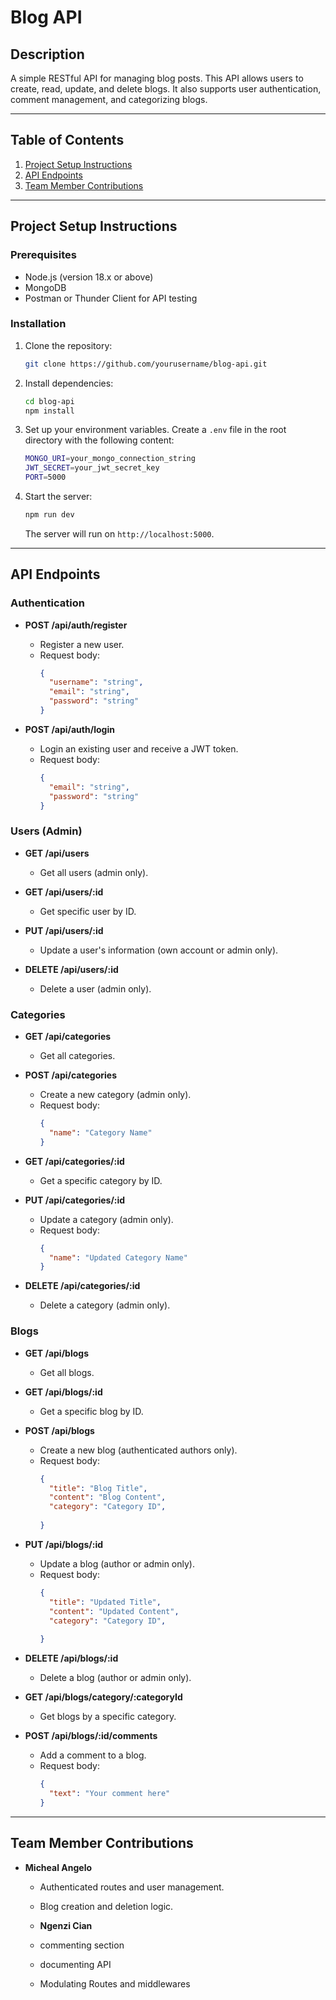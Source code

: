# Blog API

## Description

A simple RESTful API for managing blog posts. This API allows users to create, read, update, and delete blogs. It also supports user authentication, comment management, and categorizing blogs.

---

## Table of Contents

1. [Project Setup Instructions](#project-setup-instructions)
2. [API Endpoints](#api-endpoints)
3. [Team Member Contributions](#team-member-contributions)

---

## Project Setup Instructions

### Prerequisites

- Node.js (version 18.x or above)
- MongoDB
- Postman or Thunder Client for API testing

### Installation

1. Clone the repository:
    ```bash
    git clone https://github.com/yourusername/blog-api.git
    ```
    
2. Install dependencies:
    ```bash
    cd blog-api
    npm install
    ```

3. Set up your environment variables. Create a `.env` file in the root directory with the following content:
    ```bash
    MONGO_URI=your_mongo_connection_string
    JWT_SECRET=your_jwt_secret_key
    PORT=5000
    ```

4. Start the server:
    ```bash
    npm run dev
    ```
    The server will run on `http://localhost:5000`.

---

## API Endpoints

### **Authentication**

- **POST /api/auth/register**  
  - Register a new user.
  - Request body:
    ```json
    {
      "username": "string",
      "email": "string",
      "password": "string"
    }
    ```

- **POST /api/auth/login**  
  - Login an existing user and receive a JWT token.
  - Request body:
    ```json
    {
      "email": "string",
      "password": "string"
    }
    ```

### **Users (Admin)**

- **GET /api/users**  
  - Get all users (admin only).

- **GET /api/users/:id**  
  - Get specific user by ID.

- **PUT /api/users/:id**  
  - Update a user's information (own account or admin only).

- **DELETE /api/users/:id**  
  - Delete a user (admin only).

### **Categories**

- **GET /api/categories**  
  - Get all categories.

- **POST /api/categories**  
  - Create a new category (admin only).
  - Request body:
    ```json
    {
      "name": "Category Name"
    }
    ```

- **GET /api/categories/:id**  
  - Get a specific category by ID.

- **PUT /api/categories/:id**  
  - Update a category (admin only).
  - Request body:
    ```json
    {
      "name": "Updated Category Name"
    }
    ```

- **DELETE /api/categories/:id**  
  - Delete a category (admin only).

### **Blogs**

- **GET /api/blogs**  
  - Get all blogs.

- **GET /api/blogs/:id**  
  - Get a specific blog by ID.

- **POST /api/blogs**  
  - Create a new blog (authenticated authors only).
  - Request body:
    ```json
    {
      "title": "Blog Title",
      "content": "Blog Content",
      "category": "Category ID",
      
    }
    ```

- **PUT /api/blogs/:id**  
  - Update a blog (author or admin only).
  - Request body:
    ```json
    {
      "title": "Updated Title",
      "content": "Updated Content",
      "category": "Category ID",
      
    }
    ```

- **DELETE /api/blogs/:id**  
  - Delete a blog (author or admin only).

- **GET /api/blogs/category/:categoryId**  
  - Get blogs by a specific category.

- **POST /api/blogs/:id/comments**  
  - Add a comment to a blog.
  - Request body:
    ```json
    {
      "text": "Your comment here"
    }
    ```

---

## Team Member Contributions

- **Micheal Angelo**  
  - Authenticated routes and user management.
  - Blog creation and deletion logic.
 
  - **Ngenzi Cian**
  - commenting section
  - documenting API
  - Modulating Routes and middlewares



